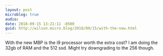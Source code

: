```yaml
---
layout: post
microblog: true
audio: 
date: 2018-09-15 13:21:11 -0500
guid: http://wilson.micro.blog/2018/09/15/with-the-new.html
---
```

With the new MBP is the i9 processor worth the extra cost? I am doing the 32gb of RAM and the 512 ssd. Might try downgrading to the 256 though. 
